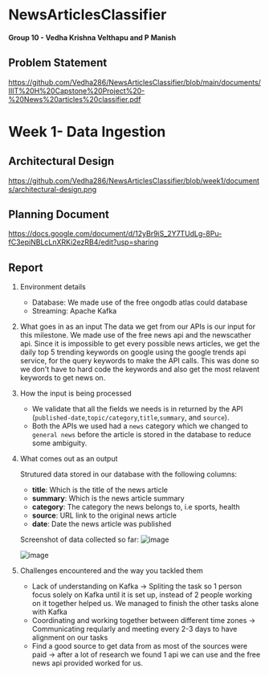 # NewsArticlesClassifier

#### Group 10 - **Vedha Krishna Velthapu and P Manish**

## Problem Statement
https://github.com/Vedha286/NewsArticlesClassifier/blob/main/documents/IIIT%20H%20Capstone%20Project%20-%20News%20articles%20classifier.pdf


# Week 1- Data Ingestion

## Architectural Design
https://github.com/Vedha286/NewsArticlesClassifier/blob/week1/documents/architectural-design.png

## Planning Document
https://docs.google.com/document/d/12yBr9iS_2Y7TUdLg-8Pu-fC3epiNBLcLnXRKi2ezRB4/edit?usp=sharing

## Report

1. Environment details
   - Database: We made use of the free ongodb atlas could database
   - Streaming: Apache Kafka
2. What goes in as an input
   The data we get from our APIs is our input for this milestone. We made use of the free news api and the newscather api. Since it is impossible to get every possible news articles, we get the daily top 5 trending keywords on google using the google trends api service, for the query keywords to make the API calls. This was done so we don't have to hard code the keywords and also get the most relavent keywords to get news on.
3. How the input is being processed
   - We validate that all the fields we needs is in returned by the API (`published-date`,`topic/category`,`title`,`summary`, and `source`).
   - Both the APIs we used had a `news` category which we changed to `general news` before the article is stored in the database to reduce some ambiguity.
4. What comes out as an output

   Strutured data stored in our database with the following columns:

   - **title**: Which is the title of the news article
   - **summary**: Which is the news article summary
   - **category**: The category the news belongs to, i.e sports, health
   - **source**: URL link to the original news article
   - **date**: Date the news article was published

   Screenshot of data collected so far:
   ![image](https://user-images.githubusercontent.com/55736158/136675390-2f918e53-59fb-43f8-a094-07934c14d4fb.png)
   
   ![image](https://user-images.githubusercontent.com/55736158/136675367-139481b2-60f3-4a75-abd6-2b13b9fb008f.png)

5. Challenges encountered and the way you tackled them
   - Lack of understanding on Kafka -> Spliting the task so 1 person focus solely on Kafka until it is set up, instead of 2 people working on it together helped us. We managed to finish the other tasks alone with Kafka
   - Coordinating and working together between different time zones -> Communicating reqularly and meeting every 2-3 days to have alignment on our tasks
   - Find a good source to get data from as most of the sources were paid -> after a lot of research we found 1 api we can use and the free news api provided worked for us.

